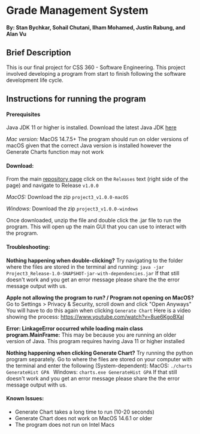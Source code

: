 # Grade Management System 

#### By: Stan Bychkar, Sohail Chutani, Ilham Mohamed, Justin Rabung, and Alan Vu

## Brief Description 
This is our final project for CSS 360 - Software Engineering. This project involved developing a program from start to finish following the software development life cycle.  

## Instructions for running the program

#### Prerequisites 
Java JDK 11 or higher is installed. Download the latest Java JDK [here](https://www.oracle.com/java/technologies/downloads/#jdk24-windows)

*Mac version:* MacOS 14.7.5+ The program should run on older versions of macOS given that the correct Java version is installed however the Generate Charts function may not work
#### Download: 
From the main [repository page](https://github.com/stasbychkar/GradeManagementSystem360) click on the ```Releases``` text (right side of the page) and navigate to Release ```v1.0.0```

*MacOS:* Download the zip ``` project3_v1.0.0-macOS ```

*Windows:* Download the zip ``` project3_v1.0.0-windows ```

Once downloaded, unzip the file and double click the .jar file to run the program. This will open up the main GUI that you can use to interact with the program. 

#### Troubleshooting:

**Nothing happening when double-clicking?** Try navigating to the folder where the files are stored in the terminal and running:
``` java -jar Project3_Release-1.0-SNAPSHOT-jar-with-dependencies.jar ```
If that still doesn't work and you get an error message please share the the error message output with us.

**Apple not allowing the program to run? / Program not opening on MacOS?** Go to Settings > Privacy & Security, scroll down and click "Open Anyways" You will have to do this again when clicking ```Generate Chart``` Here is a video showing the process: https://www.youtube.com/watch?v=8ue6KgoBXaI 

**Error: LinkageError occurred while loading main class program.MainFrame:** This may be because you are running an older version of Java. This program requires having Java 11 or higher installed

**Nothing happening when clicking Generate Chart?** Try running the python program separately. Go to where the files are stored on your computer with the terminal and enter the following (System-dependent):
MacOS: ```./charts GenerateHist GPA ```
Windows: ``` charts.exe GenerateHist GPA ```
If that still doesn't work and you get an error message please share the the error message output with us.

#### Known Issues:

* Generate Chart takes a long time to run (10-20 seconds)
* Generate Chart does not work on MacOS 14.6.1 or older
* The program does not run on Intel Macs


